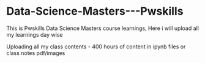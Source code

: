# Data-Science-Masters---Pwskills
This is Pwskills Data Science Masters course learnings, Here i will upload all my learnings day wise

Uploading all my class contents - 400 hours of content in ipynb files or class notes pdf/images
